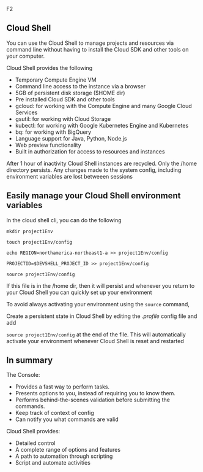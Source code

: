 F2

## Cloud Shell

You can use the Cloud Shell to manage projects and resources via command line without having to install the Cloud SDK and other tools on your computer.

Cloud Shell provides the following
- Temporary Compute Engine VM
- Command line access to the instance via a browser
- 5GB of persistent disk storage ($HOME dir)
- Pre installed Cloud SDK and other tools
- gcloud: for working with the Compute Engine and many Google Cloud Services
- gsutil: for working with Cloud Storage
- kubectl: for working with Google Kubernetes Engine and Kubernetes
- bq: for working with BigQuery
- Language support for Java, Python, Node.js
- Web preview functionality
- Built in authorization for access to resources and instances

After 1 hour of inactivity Cloud Shell instances are recycled. Only the /home directory persists. Any changes made to the system config, including environment variables are lost betweeen sessions

## Easily manage your Cloud Shell environment variables

In the cloud shell cli, you can do the following 

```
mkdir project1Env

touch project1Env/config

echo REGION=northamerica-northeast1-a >> project1Env/config

PROJECTID=$DEVSHELL_PROJECT_ID >> project1Env/config

source project1Env/config

```

If this file is in the /home dir, then it will persist and whenever you return to your Cloud Shell you can quickly set up your environment

To avoid always activating your environment using the ```source``` command,

Create a persistent state in Cloud Shell by editing the *.profile* config file and add 

```source project1Env/config``` at the end of the file. This will automatically activate your environment whenever Cloud Shell is reset and restarted

## In summary

The Console:

- Provides a fast way to perform tasks.
- Presents options to you, instead of requiring you to know them.
- Performs behind-the-scenes validation before submitting the commands.
- Keep track of context of config
- Can notify you what commands are valid

Cloud Shell provides:

- Detailed control
- A complete range of options and features
- A path to automation through scripting
- Script and automate activities
